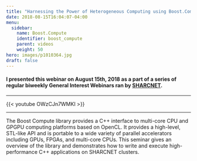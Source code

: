 ```yaml
---
title: "Harnessing the Power of Heterogeneous Computing using Boost.Compute + OpenCL"
date: 2018-08-15T16:04:07-04:00
menu:
  sidebar:
    name: Boost.Compute
    identifier: boost_compute
    parent: videos
    weight: 50
hero: images/p1010364.jpg
draft: false
---
```

#### I presented this webinar on August 15th, 2018 as a part of a series of regular biweekly General Interest Webinars ran by [SHARCNET](https://sharcnet.ca).
---
{{< youtube OWzCJn7WMKI >}}

---
The Boost Compute library provides a C++ interface to multi-core CPU and GPGPU computing platforms based on OpenCL. It provides a high-level, STL-like API and is portable to a wide variety of parallel accelerators including GPUs, FPGAs, and multi-core CPUs. This seminar gives an overview of the library and demonstrates how to write and execute high-performance C++ applications on SHARCNET clusters.